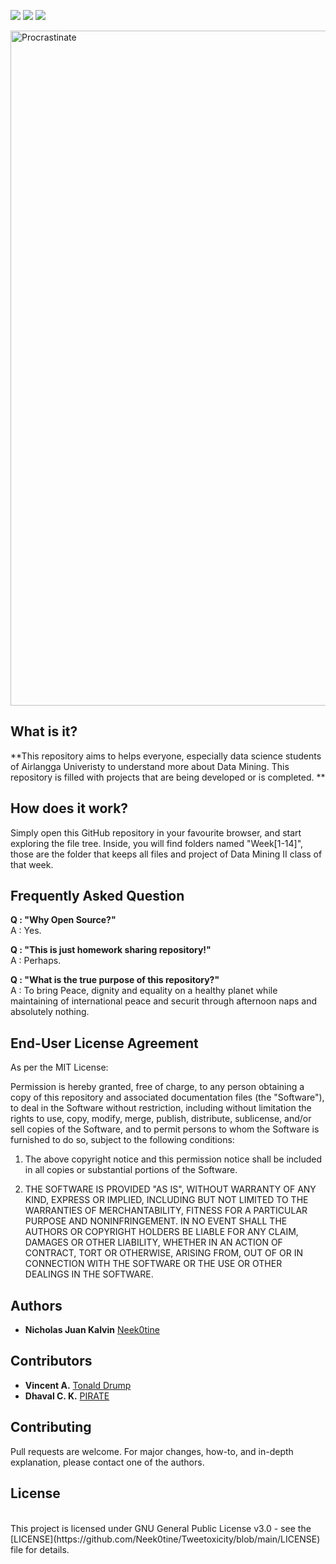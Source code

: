 <a href="https://github.com/Neek0tine/DataMining2/issues"><img src="https://img.shields.io/github/issues/Neek0tine/DataMining2"></a>
<a href="https://github.com/Neek0tine/DataMining2/blob/main/LICENSE" ><img src="https://img.shields.io/github/license/Neek0tine/DataMining2"></a>
<a href="https://github.com/Neek0tine/DataMining2/commits/main"><img src="https://img.shields.io/github/commit-activity/m/Neek0tine/DataMining2"></a>



<a href="https://github.com/Neek0tine/DataMining2"><img src="https://github.com/Neek0tine/DataMining2/blob/main/funsies/output.gif" alt="Procrastinate" width="1080"/></a><br>

## What is it?
**This repository aims to helps everyone, especially data science students of Airlangga Univeristy to understand more about Data Mining. This repository is filled with projects that are being developed or is completed. ** 

## How does it work?
Simply open this GitHub repository in your favourite browser, and start exploring the file tree. Inside, you will find folders named "Week[1-14]", those are the  folder that keeps all files and project of Data Mining II class of that week.

## Frequently Asked Question
**Q : "Why Open Source?"**<br>
A : Yes.

**Q : "This is just homework sharing repository!"**<br>
A : Perhaps.

**Q : "What is the true purpose of this repository?"**<br>
A : To bring Peace, dignity and equality on a healthy planet while maintaining of international peace and securit through afternoon naps and absolutely nothing.

## End-User License Agreement
As per the MIT License:

Permission is hereby granted, free of charge, to any person obtaining a copy of this repository and associated documentation files (the "Software"), to deal in the Software without restriction, including without limitation the rights to use, copy, modify, merge, publish, distribute, sublicense, and/or sell copies of the Software, and to permit persons to whom the Software is furnished to do so, subject to the following conditions:
1. The above copyright notice and this permission notice shall be included in all copies or substantial portions of the Software.

2. THE SOFTWARE IS PROVIDED "AS IS", WITHOUT WARRANTY OF ANY KIND, EXPRESS OR IMPLIED, INCLUDING BUT NOT LIMITED TO THE WARRANTIES OF MERCHANTABILITY, FITNESS FOR A PARTICULAR PURPOSE AND NONINFRINGEMENT. IN NO EVENT SHALL THE AUTHORS OR COPYRIGHT HOLDERS BE LIABLE FOR ANY CLAIM, DAMAGES OR OTHER LIABILITY, WHETHER IN AN ACTION OF CONTRACT, TORT OR OTHERWISE, ARISING FROM, OUT OF OR IN CONNECTION WITH THE SOFTWARE OR THE USE OR OTHER DEALINGS IN THE SOFTWARE.


## Authors
<!-- * **Muhammad Reza Erfit** [RezaErfit](https://www.instagram.com/reza_erfit/) -->
<!-- * **Fathurrahman Syarief** [austhopia](https://github.com/fathur-rs) -->
<!-- * **Nalia Graciella Kerrysa** [NaliaGK](https://github.com/NaliaGK) -->
* **Nicholas Juan Kalvin**  [Neek0tine](https://github.com/Neek0tine)

## Contributors
* **Vincent A.** [Tonald Drump](https://www.instagram.com/bababooey_sfx_2/)
* **Dhaval C. K.** [PIRATE](https://www.instagram.com/dhavalck/)

## Contributing

Pull requests are welcome. For major changes, how-to, and in-depth explanation, please contact one of the authors.
## License
<br>
This project is licensed under GNU General Public License v3.0 - see the [LICENSE](https://github.com/Neek0tine/Tweetoxicity/blob/main/LICENSE) file for details.
